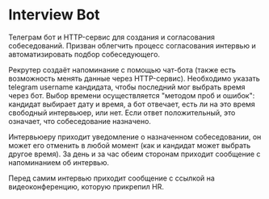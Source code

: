# Interview Bot

Телеграм бот и HTTP-сервис для создания и согласования собеседований.
Призван облегчить процесс согласования интервью и автоматизировать
подбор собеседующего.

Рекрутер создаёт напоминание с помощью чат-бота (также
есть возможность менять данные через HTTP-сервис). Необходимо указать
telegram username кандидата, чтобы последний мог выбрать время через
бот. Выбор времени осуществляется "методом проб и ошибок": кандидат
выбирает дату и время, а бот отвечает, есть ли на это время свободный
интервьюер, или нет. Если ответ положительный, это означает, что собеседование
назначено.

Интервьюеру приходит уведомление о назначенном собеседовании, он может
его отменить в любой момент (как и кандидат может выбрать другое время).
За день и за час обеим сторонам приходит сообщение с напоминанием об
интервью.

Перед самим интервью приходит сообщение с ссылкой на видеоконференцию, которую
прикрепил HR.
